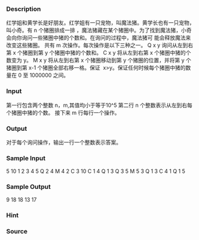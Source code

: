 
### Description
红学姐和黄学长是好朋友。红学姐有一只宠物，叫魔法猪。黄学长也有一只宠物，叫小奇。有 n 个猪圈排成一排
，魔法猪藏在某个猪圈中。为了找到魔法猪，小奇会向你询问一些猪圈中猪的个数和。在询问的过程中，魔法猪可
能会释放魔法来改变这些猪圈。
共有 m 次操作。每次操作是以下三种之一。
Q x y 询问从左到右第 x 个猪圈到第 y 个猪圈中猪的个数和。
C x y 将从左到右第 x 个猪圈中猪的个数变为 y。
M x y 将从左到右第 x 个猪圈移动到第 y 个猪圈的位置，并将第 y 个猪圈到第 x-1 个猪圈全部右移一格。保证
 x>y。保证任何时候每个猪圈中猪的数量在 0 至 1000000 之间。


### Input
第一行包含两个整数 n，m,其值均小于等于10^5
第二行 n 个整数表示从左到右每个猪圈中猪的个数。
接下来 m 行每行一个操作。


### Output
对于每个询问操作，输出一行一个整数表示答案。


### Sample Input
5 10
1 2 3 4 5
Q 2 4
M 4 2
C 3 10
C 1 4
Q 1 3
Q 3 5
M 5 3
Q 1 3
C 4 1
Q 1 5
### Sample Output
9
18
18
13
17
### Hint

### Source
